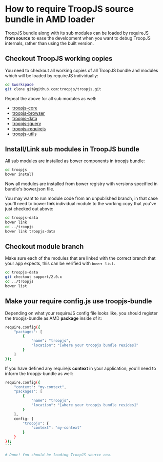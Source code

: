 # How to require TroopJS source bundle in AMD loader
TroopJS bundle along with its sub modules can be loaded by requireJS **from source** to ease the development when you want to debug TroopJS internals, rather than using the built version.

## Checkout TroopJS working copies
You need to checkout all working copies of all TroopJS bundle and modules which will be loaded by requireJS individually:

```bash
cd $workspace
git clone git@github.com:troopjs/troopjs.git
```
Repeat the above for all sub modules as well:
 - [troopjs-core](git@github.com:troopjs/troopjs-core.git)
 - [troopjs-browser](git@github.com:troopjs/troopjs-browser.git)
 - [troopjs-data](git@github.com:troopjs/troopjs-data.git)
 - [troopjs-jquery](git@github.com:troopjs/troopjs-jquery.git)
 - [troopjs-requirejs](git@github.com:troopjs/troopjs-requirejs.git)
 - [troopjs-utils](git@github.com:troopjs/troopjs-utils.git)

## Install/Link sub modules in TroopJS bundle
All sub modules are installed as bower components in troopjs bundle:

```bash
cd troopjs
bower install
```
Now all modules are installed from bower registry with versions specified in bundle's bower.json file.

You may want to run module code from an unpublished branch, in that case you'll need to bower **link** individual module to the working copy that you've just checked out above:

```bash
cd troopjs-data
bower link
cd ../troopjs
bower link troopjs-data
```

## Checkout module branch

Make sure each of the modules that are linked with the correct branch that your app expects, this can be verified with `bower list`.

```bash
cd troopjs-data
git checkout support/2.0.x
cd ../troopjs
bower list
```

## Make your require config.js use troopjs-bundle

Depending on what your requireJS config file looks like, you should register the troopjs-bundle as AMD **package** inside of it:

```bash
require.config({
	"packages": [
		{
			"name": "troopjs",
			"location": "[where your troopjs bundle resides]"
		}
	]
});
```

If you have defined any requirejs **context** in your application, you'll need to inform the troopjs-bundle as well:

````bash
require.config({
	"context": "my-context",
	"packages": [
		{
			"name": "troopjs",
			"location": "[where your troopjs bundle resides]"
		}
	],
	config: {
		"troopjs": {
			"context": "my-context"
		}
	}
});
```

# Done! You should be loading TroopJS source now.